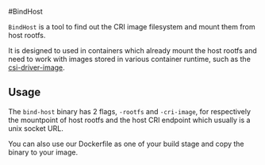 #BindHost

`BindHost` is a tool to find out the CRI image filesystem and mount them from host rootfs.

It is designed to used in containers which already mount the host rootfs and need to work with images stored in various container runtime,
such as the [csi-driver-image](https://github.com/warm-metal/csi-driver-image).

## Usage

The `bind-host` binary has 2 flags, `-rootfs` and `-cri-image`, for respectively the mountpoint of host rootfs and
the host CRI endpoint which usually is a unix socket URL.

You can also use our Dockerfile as one of your build stage and copy the binary to your image.